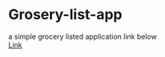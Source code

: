 # Grosery-list-app
a simple grocery listed application
link below </br>
<a href="https://grocerylisted.netlify.app/">Link</a>
